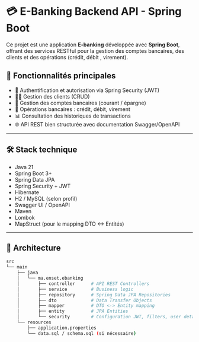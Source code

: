 # 💳 E-Banking Backend API - Spring Boot

Ce projet est une application **E-banking** développée avec **Spring Boot**, offrant des services RESTful pour la gestion des comptes bancaires, des clients et des opérations (crédit, débit , virement).

## 🧾 Fonctionnalités principales

- 🔐 Authentification et autorisation via Spring Security (JWT)
- 🧑‍💼 Gestion des clients (CRUD)
- 🏦 Gestion des comptes bancaires (courant / épargne)
- 💸 Opérations bancaires : crédit, débit, virement
- 📊 Consultation des historiques de transactions
- 🌐 API REST bien structurée avec documentation Swagger/OpenAPI

---

## 🛠️ Stack technique

- Java 21
- Spring Boot 3+
- Spring Data JPA
- Spring Security + JWT
- Hibernate
- H2 / MySQL (selon profil)
- Swagger UI / OpenAPI
- Maven
- Lombok
- MapStruct (pour le mapping DTO <-> Entités)

---

## 📁 Architecture

```bash
src
└── main
    ├── java
    │   └── ma.enset.ebanking
    │       ├── controller      # API REST Controllers
    │       ├── service         # Business logic
    │       ├── repository      # Spring Data JPA Repositories
    │       ├── dto             # Data Transfer Objects
    │       ├── mapper          # DTO <-> Entity mapping
    │       ├── entity          # JPA Entities
    │       └── security        # Configuration JWT, filters, user details
    └── resources
        ├── application.properties
        └── data.sql / schema.sql (si nécessaire)

